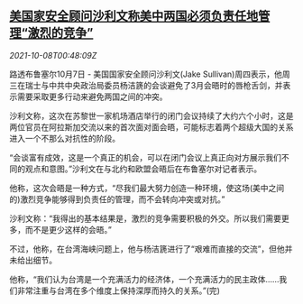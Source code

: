 <!--1633654862000-->
[美国家安全顾问沙利文称美中两国必须负责任地管理“激烈的竞争”](https://cn.reuters.com/article/usa-china-competition-management-1007-th-idCNKBS2GY025)
------

<div><i>2021-10-08T00:48:09Z</i></div><p>路透布鲁塞尔10月7日 - 美国国家安全顾问沙利文(Jake Sullivan)周四表示，他周三在瑞士与中共中央政治局委员杨洁篪的会谈避免了3月会晤时的唇枪舌剑，并表示需要采取更多行动来避免两国之间的冲突。</p><p>沙利文称，这次在苏黎世一家机场酒店举行的闭门会议持续了大约六个小时，这是两位官员在阿拉斯加交流以来的首次面对面会晤，可能标志着两个超级大国的关系进入一个不那么对抗性的阶段。</p><p>“会谈富有成效，这是一个真正的机会，可以在闭门会议上真正向对方展示我们不同的观点和意图。”沙利文在与北约和欧盟会晤后在布鲁塞尔对记者表示。</p><p>他称，这次会晤是一种方式，“尽我们最大努力创造一种环境，使这场(美中之间的)激烈竞争能够得到负责任的管理，而不会转向冲突或对抗。”</p><p>沙利文称：“我得出的基本结果是，激烈的竞争需要积极的外交。所以我们需要更多，而不是更少这样的会晤。”</p><p>不过，他称，在台湾海峡问题上，他与杨洁篪进行了“艰难而直接的交流”，但他并未给出细节。</p><p>他称，“我们认为台湾是一个充满活力的经济体，一个充满活力的民主政体……我们非常注重与台湾在多个维度上保持深厚而持久的关系。”(完)</p>
